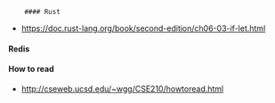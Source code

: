 
		#### Rust
- https://doc.rust-lang.org/book/second-edition/ch06-03-if-let.html
#### Redis 

#### How to read 
- http://cseweb.ucsd.edu/~wgg/CSE210/howtoread.html
	
